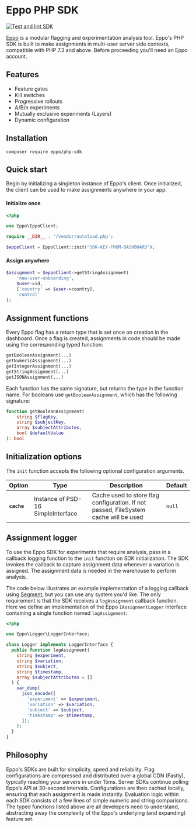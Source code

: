 # Eppo PHP SDK

[![Test and lint SDK](https://github.com/Eppo-exp/php-sdk/actions/workflows/run-tests.yml/badge.svg)](https://github.com/Eppo-exp/php-sdk/actions/workflows/run-tests.yml)

[Eppo](https://www.geteppo.com/) is a modular flagging and experimentation analysis tool. Eppo's PHP SDK is built to make assignments in multi-user server side contexts, compatible with PHP 7.3 and above. Before proceeding you'll need an Eppo account.

## Features

- Feature gates
- Kill switches
- Progressive rollouts
- A/B/n experiments
- Mutually exclusive experiments (Layers)
- Dynamic configuration

## Installation

```shell
composer require eppo/php-sdk
```

## Quick start

Begin by initializing a singleton instance of Eppo's client. Once initialized, the client can be used to make assignments anywhere in your app.

#### Initialize once

```php
<?php

use Eppo\EppoClient;

require __DIR__ . '/vendor/autoload.php';

$eppoClient = EppoClient::init("SDK-KEY-FROM-DASHBOARD");
```


#### Assign anywhere

```php
$assignment = $eppoClient->getStringAssignment(
    'new-user-onboarding', 
    $user->id, 
    ['country' => $user->country], 
    'control'
);
```

## Assignment functions

Every Eppo flag has a return type that is set once on creation in the dashboard. Once a flag is created, assignments in code should be made using the corresponding typed function: 

```php
getBooleanAssignment(...)
getNumericAssignment(...)
getIntegerAssignment(...)
getStringAssignment(...)
getJSONAssignment(...)
```

Each function has the same signature, but returns the type in the function name. For booleans use `getBooleanAssignment`, which has the following signature:

```php
function getBooleanAssignment(
    string $flagKey,
    string $subjectKey,
    array $subjectAttributes,
    bool $defaultValue
): bool
```

## Initialization options

The `init` function accepts the following optional configuration arguments.

| Option | Type | Description | Default |
| ------ | ----- | ----- | ----- | 
| **`cache`**  | Instance of PSD-16 SimpleInterface | Cache used to store flag configuration. If not passed, FileSystem cache will be used | `null` |


## Assignment logger 

To use the Eppo SDK for experiments that require analysis, pass in a callback logging function to the `init` function on SDK initialization. The SDK invokes the callback to capture assignment data whenever a variation is assigned. The assignment data is needed in the warehouse to perform analysis.

The code below illustrates an example implementation of a logging callback using [Segment](https://segment.com/), but you can use any system you'd like. The only requirement is that the SDK receives a `logAssignment` callback function. Here we define an implementation of the Eppo `IAssignmentLogger` interface containing a single function named `logAssignment`:

```php
<?php

use Eppo\Logger\LoggerInterface;

class Logger implements LoggerInterface {
  public function logAssignment(
    string $experiment,
    string $variation,
    string $subject,
    string $timestamp,
    array $subjectAttributes = []
  ) {
    var_dump(
      json_encode([
        'experiment' => $experiment,
        'variation' => $variation,
        'subject' => $subject,
        'timestamp' => $timestamp,
      ]);
    );
  }
}
```

## Philosophy

Eppo's SDKs are built for simplicity, speed and reliability. Flag configurations are compressed and distributed over a global CDN (Fastly), typically reaching your servers in under 15ms. Server SDKs continue polling Eppo’s API at 30-second intervals. Configurations are then cached locally, ensuring that each assignment is made instantly. Evaluation logic within each SDK consists of a few lines of simple numeric and string comparisons. The typed functions listed above are all developers need to understand, abstracting away the complexity of the Eppo's underlying (and expanding) feature set.
